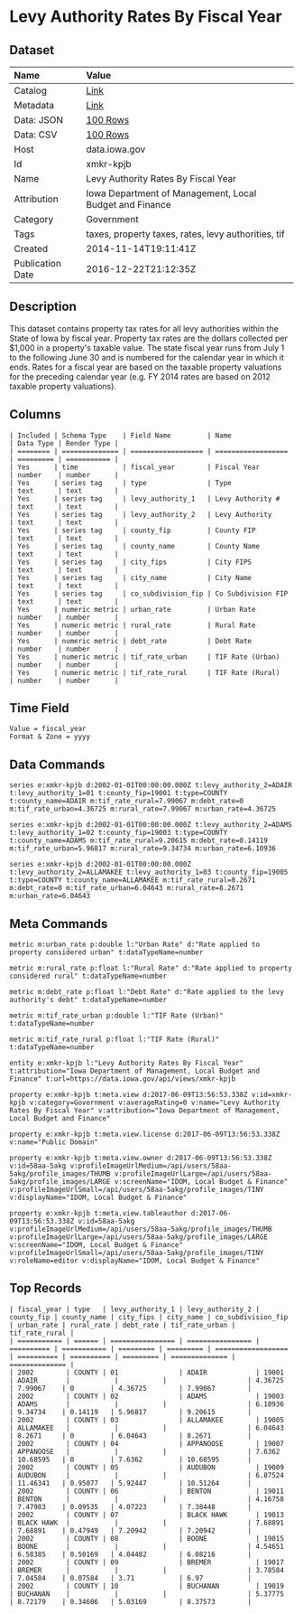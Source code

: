 # Levy Authority Rates By Fiscal Year

## Dataset

| Name | Value |
| :--- | :---- |
| Catalog | [Link](https://catalog.data.gov/dataset/levy-authority-rates-by-fiscal-year) |
| Metadata | [Link](https://data.iowa.gov/api/views/xmkr-kpjb) |
| Data: JSON | [100 Rows](https://data.iowa.gov/api/views/xmkr-kpjb/rows.json?max_rows=100) |
| Data: CSV | [100 Rows](https://data.iowa.gov/api/views/xmkr-kpjb/rows.csv?max_rows=100) |
| Host | data.iowa.gov |
| Id | xmkr-kpjb |
| Name | Levy Authority Rates By Fiscal Year |
| Attribution | Iowa Department of Management, Local Budget and Finance |
| Category | Government |
| Tags | taxes, property taxes, rates, levy authorities, tif |
| Created | 2014-11-14T19:11:41Z |
| Publication Date | 2016-12-22T21:12:35Z |

## Description

This dataset contains property tax rates for all levy authorities within the State of Iowa by fiscal year.  Property tax rates are the dollars collected per $1,000 in a property's taxable value. The state fiscal year runs from July 1 to the following June 30 and is numbered for the calendar year in which it ends.  Rates for a fiscal year are based on the taxable property valuations for the preceding calendar year (e.g. FY 2014 rates are based on 2012 taxable property valuations).

## Columns

```ls
| Included | Schema Type    | Field Name         | Name               | Data Type | Render Type |
| ======== | ============== | ================== | ================== | ========= | =========== |
| Yes      | time           | fiscal_year        | Fiscal Year        | number    | number      |
| Yes      | series tag     | type               | Type               | text      | text        |
| Yes      | series tag     | levy_authority_1   | Levy Authority #   | text      | text        |
| Yes      | series tag     | levy_authority_2   | Levy Authority     | text      | text        |
| Yes      | series tag     | county_fip         | County FIP         | text      | text        |
| Yes      | series tag     | county_name        | County Name        | text      | text        |
| Yes      | series tag     | city_fips          | City FIPS          | text      | text        |
| Yes      | series tag     | city_name          | City Name          | text      | text        |
| Yes      | series tag     | co_subdivision_fip | Co Subdivision FIP | text      | text        |
| Yes      | numeric metric | urban_rate         | Urban Rate         | number    | number      |
| Yes      | numeric metric | rural_rate         | Rural Rate         | number    | number      |
| Yes      | numeric metric | debt_rate          | Debt Rate          | number    | number      |
| Yes      | numeric metric | tif_rate_urban     | TIF Rate (Urban)   | number    | number      |
| Yes      | numeric metric | tif_rate_rural     | TIF Rate (Rural)   | number    | number      |
```

## Time Field

```ls
Value = fiscal_year
Format & Zone = yyyy
```

## Data Commands

```ls
series e:xmkr-kpjb d:2002-01-01T00:00:00.000Z t:levy_authority_2=ADAIR t:levy_authority_1=01 t:county_fip=19001 t:type=COUNTY t:county_name=ADAIR m:tif_rate_rural=7.99067 m:debt_rate=0 m:tif_rate_urban=4.36725 m:rural_rate=7.99067 m:urban_rate=4.36725

series e:xmkr-kpjb d:2002-01-01T00:00:00.000Z t:levy_authority_2=ADAMS t:levy_authority_1=02 t:county_fip=19003 t:type=COUNTY t:county_name=ADAMS m:tif_rate_rural=9.20615 m:debt_rate=0.14119 m:tif_rate_urban=5.96817 m:rural_rate=9.34734 m:urban_rate=6.10936

series e:xmkr-kpjb d:2002-01-01T00:00:00.000Z t:levy_authority_2=ALLAMAKEE t:levy_authority_1=03 t:county_fip=19005 t:type=COUNTY t:county_name=ALLAMAKEE m:tif_rate_rural=8.2671 m:debt_rate=0 m:tif_rate_urban=6.04643 m:rural_rate=8.2671 m:urban_rate=6.04643
```

## Meta Commands

```ls
metric m:urban_rate p:double l:"Urban Rate" d:"Rate applied to property considered urban" t:dataTypeName=number

metric m:rural_rate p:float l:"Rural Rate" d:"Rate applied to property considered rural" t:dataTypeName=number

metric m:debt_rate p:float l:"Debt Rate" d:"Rate applied to the levy authority's debt" t:dataTypeName=number

metric m:tif_rate_urban p:double l:"TIF Rate (Urban)" t:dataTypeName=number

metric m:tif_rate_rural p:float l:"TIF Rate (Rural)" t:dataTypeName=number

entity e:xmkr-kpjb l:"Levy Authority Rates By Fiscal Year" t:attribution="Iowa Department of Management, Local Budget and Finance" t:url=https://data.iowa.gov/api/views/xmkr-kpjb

property e:xmkr-kpjb t:meta.view d:2017-06-09T13:56:53.338Z v:id=xmkr-kpjb v:category=Government v:averageRating=0 v:name="Levy Authority Rates By Fiscal Year" v:attribution="Iowa Department of Management, Local Budget and Finance"

property e:xmkr-kpjb t:meta.view.license d:2017-06-09T13:56:53.338Z v:name="Public Domain"

property e:xmkr-kpjb t:meta.view.owner d:2017-06-09T13:56:53.338Z v:id=58aa-5akg v:profileImageUrlMedium=/api/users/58aa-5akg/profile_images/THUMB v:profileImageUrlLarge=/api/users/58aa-5akg/profile_images/LARGE v:screenName="IDOM, Local Budget & Finance" v:profileImageUrlSmall=/api/users/58aa-5akg/profile_images/TINY v:displayName="IDOM, Local Budget & Finance"

property e:xmkr-kpjb t:meta.view.tableauthor d:2017-06-09T13:56:53.338Z v:id=58aa-5akg v:profileImageUrlMedium=/api/users/58aa-5akg/profile_images/THUMB v:profileImageUrlLarge=/api/users/58aa-5akg/profile_images/LARGE v:screenName="IDOM, Local Budget & Finance" v:profileImageUrlSmall=/api/users/58aa-5akg/profile_images/TINY v:roleName=editor v:displayName="IDOM, Local Budget & Finance"
```

## Top Records

```ls
| fiscal_year | type   | levy_authority_1 | levy_authority_2 | county_fip | county_name | city_fips | city_name | co_subdivision_fip | urban_rate | rural_rate | debt_rate | tif_rate_urban | tif_rate_rural | 
| =========== | ====== | ================ | ================ | ========== | =========== | ========= | ========= | ================== | ========== | ========== | ========= | ============== | ============== | 
| 2002        | COUNTY | 01               | ADAIR            | 19001      | ADAIR       |           |           |                    | 4.36725    | 7.99067    | 0         | 4.36725        | 7.99067        | 
| 2002        | COUNTY | 02               | ADAMS            | 19003      | ADAMS       |           |           |                    | 6.10936    | 9.34734    | 0.14119   | 5.96817        | 9.20615        | 
| 2002        | COUNTY | 03               | ALLAMAKEE        | 19005      | ALLAMAKEE   |           |           |                    | 6.04643    | 8.2671     | 0         | 6.04643        | 8.2671         | 
| 2002        | COUNTY | 04               | APPANOOSE        | 19007      | APPANOOSE   |           |           |                    | 7.6362     | 10.68595   | 0         | 7.6362         | 10.68595       | 
| 2002        | COUNTY | 05               | AUDUBON          | 19009      | AUDUBON     |           |           |                    | 6.87524    | 11.46341   | 0.95077   | 5.92447        | 10.51264       | 
| 2002        | COUNTY | 06               | BENTON           | 19011      | BENTON      |           |           |                    | 4.16758    | 7.47983    | 0.09535   | 4.07223        | 7.38448        | 
| 2002        | COUNTY | 07               | BLACK HAWK       | 19013      | BLACK HAWK  |           |           |                    | 7.68891    | 7.68891    | 0.47949   | 7.20942        | 7.20942        | 
| 2002        | COUNTY | 08               | BOONE            | 19015      | BOONE       |           |           |                    | 4.54651    | 6.58385    | 0.50169   | 4.04482        | 6.08216        | 
| 2002        | COUNTY | 09               | BREMER           | 19017      | BREMER      |           |           |                    | 3.78584    | 7.04584    | 0.07584   | 3.71           | 6.97           | 
| 2002        | COUNTY | 10               | BUCHANAN         | 19019      | BUCHANAN    |           |           |                    | 5.37775    | 8.72179    | 0.34606   | 5.03169        | 8.37573        | 
```
